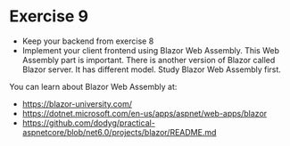 # Exercise 9
- Keep your backend from exercise 8
- Implement your client frontend using Blazor Web Assembly. This Web Assembly part is important. There is another version of Blazor called Blazor server. It has different model. Study Blazor Web Assembly first. 

You can learn about Blazor Web Assembly at:

- https://blazor-university.com/
- https://dotnet.microsoft.com/en-us/apps/aspnet/web-apps/blazor
- https://github.com/dodyg/practical-aspnetcore/blob/net6.0/projects/blazor/README.md